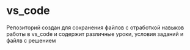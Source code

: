 # vs_code

Репозиторий создан для сохранения файлов с отработкой навыков работы в vs_code и содержит различные уроки, условия заданий и файлв с решением
